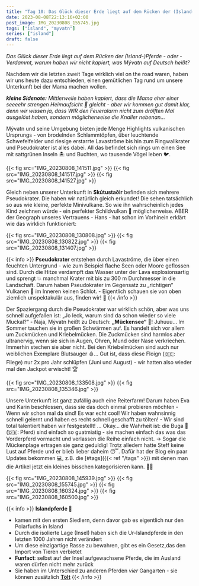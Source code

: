 ```yaml
---
title: "Tag 10: Das Glück dieser Erde liegt auf dem Rücken der (Island-)Pferde"
date: 2023-08-08T22:13:16+02:00
post_image: IMG_20230808_155745.jpg
tags: ["island", "myvatn"]
series: ["island"]
draft: false
---
```


*Das Glück dieser Erde liegt auf dem Rücken der (Island-)Pferde - oder - Verdammt, warum haben wir nicht kapiert, was Mývatn auf Deutsch heißt?*

Nachdem wir die letzten zweit Tage wirklich viel on the road waren, haben wir uns heute dazu entschieden, einen gemütlichen Tag rund um unsere Unterkunft bei der Mama machen wollen. 

_**kleine Sidenote:** Mittlerweile haben kapiert, dass die Mama eher einer seeeehr strengen Heimaufsicht 🧹 gleicht - aber wir kommen gut damit klar, denn wir wissen ja, dass WIR den Feueralarm nicht zum drölften Mal ausgelöst haben, sondern möglicherweise die Knaller nebenan…_

Mývatn und seine Umgebung bieten jede Menge Highlights vulkanischen Ursprungs - von brodelnden Schlammtöpfen, über leuchtende Schwefelfelder und riesige erstarrte Lavaströme bis hin zum Ringwallkrater und Pseudokrater ist alles dabei. All das befindet sich rings um einen See mit sattgrünen Inseln 🏝️ und Buchten, wo tausende Vögel leben 🐦.

{{< fig src="IMG_20230808_141511.jpg" >}}
{{< fig src="IMG_20230808_141517.jpg" >}}
{{< fig src="IMG_20230808_141527.jpg" >}}

Gleich neben unserer Unterkunft in **Skútustaðir** befinden sich mehrere Pseudokrater. Die haben wir natürlich gleich erkundet! Die sehen tatsächlich so aus wie kleine, perfekte Minivulkane. So wie ihn wahrscheinlich jedes Kind zeichnen würde - ein perfekter Schildvulkan 🌋 möglicherweise. ABER der Geograph unseres Vertrauens - Hans - hat schon im Vorhinein erklärt wie das wirklich funktioniert:

{{< fig src="IMG_20230808_130808.jpg" >}}
{{< fig src="IMG_20230808_130822.jpg" >}}
{{< fig src="IMG_20230808_131407.jpg" >}}

{{< info >}}
**Pseudokrater** entstehen durch Lavaströme, die über einen feuchten Untergrund - wie zum Beispiel flache Seen oder Moore geflossen sind. Durch die Hitze verdampft das Wasser unter der Lava explosionsartig und sprengt 💥 manchmal Krater mit bis zu 300 m Durchmesser in die Landschaft. Darum haben Pseudokrater im Gegensatz zu „richtigen“ Vulkanen 🌋 im Inneren keinen Schlot. - Eigentlich schauen sie von oben ziemlich unspektakulär aus, finden wir! 🫣
{{< /info >}}

Der Spaziergang durch die Pseudokrater war wirklich schön, aber was uns schnell aufgefallen ist: „Jo leck, warum sind da schon wieder so viele Muckal?“ - Naja, Mývatn heißt zu Deutsch: **„Mückensee“** 🦟! Juhuuu… Im Sommer tauchen sie in großen Schwärmen auf. Es handelt sich vor allem um Zuckmücken und Kriebelmücken. Die Zuckmücken sind harmlos aber ultranervig, wenn sie sich in Augen, Ohren, Mund oder Nase verkriechen. Immerhin stechen sie aber nicht. Bei den Kriebelmücken sind auch nur weiblichen Exemplare Blutsauger 🩸… Gut ist, dass diese Floign (🇩🇪: Fliege) nur 2x pro Jahr schlüpfen (Juni und August) - wir hatten also wieder mal den Jackpot erwischt! 🏆

{{< fig src="IMG_20230808_133508.jpg" >}}
{{< fig src="IMG_20230808_135346.jpg" >}}

Unsere Unterkunft ist ganz zufällig auch eine Reiterfarm! Darum haben Eva und Karin beschlossen, dass sie das doch einmal probieren möchten - Wenn wir schon mal da sind! Es war echt cool! Wir haben wahnsinnig schnell gelernt und haben es recht schnell geschafft zu tölten! - Wir sind total talentiert haben wir festgestellt! … Okay… die Wahrheit ist: die Buga 🐎 (🇩🇪: Pferd) sind einfach so guatmiatig - sie machen einfach das was das Vorderpferd vormacht und verlassen die Reihe einfach nicht. → Sogar die Mückenplage ertragen sie ganz geduldig! Trotz alledem hatte Steff keine Lust auf Pferde und er blieb lieber daheim 😴. Dafür hat der Blog ein paar Updates bekommen 💻, z.B. die [#tags]({{< ref "/tags" >}}) mit denen man die Artikel jetzt ein kleines bisschen kategorisieren kann. 🎊🥳

{{< fig src="IMG_20230808_145939.jpg" >}}
{{< fig src="IMG_20230808_155745.jpg" >}}
{{< fig src="IMG_20230808_160324.jpg" >}}
{{< fig src="IMG_20230808_160500.jpg" >}}


{{< info >}}
**Islandpferde 🐎**
- kamen mit den ersten Siedlern, denn davor gab es eigentlich nur den Polarfuchs in Island
- Durch die isolierte Lage (Insel) haben sich die Ur-Islandpferde in den letzten 1000 Jahren nicht verändert
- Um diese einzigartige Rasse zu bewahren, gibt es ein Gesetz,das den Import von Tieren verbietet
- **Funfact**: selbst auf der Insel aufgewachsene Pferde, die im Ausland waren dürfen nicht mehr zurück
- Sie haben im Unterschied zu anderen Pferden *vier* Gangarten - sie können zusätzlich [**Tölt**](https://www.youtube.com/watch?v=wGziDugCL9I)
{{< /info >}}
